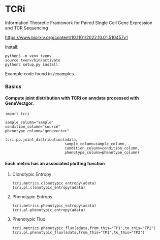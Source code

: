 # **TCR**i
Information Theoretic Framework for Paired Single Cell Gene Expression and TCR Sequencing

https://www.biorxiv.org/content/10.1101/2022.10.01.510457v1


Install:

```
python3 -m venv tvenv
source tvenv/bin/activate
python3 setup.py install
```

Example code found in /examples.

### Basics

#### Compute joint distribution with TCRi on anndata processed with GeneVectgor.
```
import tcri

sample_column="sample"
condition_column="source"
phenotype_column="genevector"

tcri.pp.joint_distribution(adata,
                           sample_column=sample_column, 
                           condition_column=condition_column, 
                           phenotype_column=phenotype_column)
```
                
#### Each metric has an associated plotting function
1. Clonotypic Entropy
    ```
    tcri.metrics.clonotypic_entropy(adata)
    tcri.pl.clonotypic_entropy(adata)
    ```
2. Phenotypic Entropy
    ```
    tcri.metrics.phenotypic_entropy(adata)
    tcri.pl.phenotypic_entropy(adata)
    ```
3. Phenotypic Flux
    ```
    tcri.metrics.phenotypic_flux(adata,from_this="TP1",to_this="TP2")
    tcri.pl.phenotypic_flux(adata,from_this="TP1",to_this="TP2")
    ```


